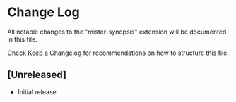 # Change Log

All notable changes to the "mister-synopsis" extension will be documented in this file.

Check [Keep a Changelog](http://keepachangelog.com/) for recommendations on how to structure this file.

## [Unreleased]

- Initial release